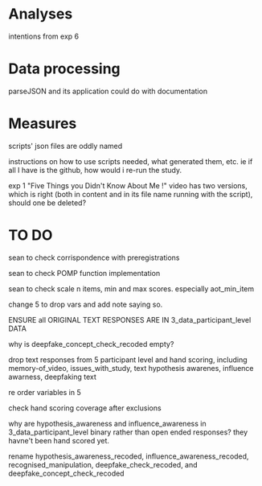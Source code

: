 # Analyses

intentions from exp 6

# Data processing

parseJSON and its application could do with documentation

# Measures

scripts' json files are oddly named

instructions on how to use scripts needed, what generated them, etc. ie if all I have is the github, how would i re-run the study.

exp 1 "Five Things you Didn't Know About Me !" video has two versions, which is right (both in content and in its file name running with the script), should one be deleted?

# TO DO 

sean to check corrispondence with preregistrations

sean to check POMP function implementation

sean to check scale n items, min and max scores. especially aot_min_item

change 5 to drop vars and add note saying so.

ENSURE all ORIGINAL TEXT RESPONSES ARE IN 3_data_participant_level DATA

why is deepfake_concept_check_recoded empty?

drop text responses from 5 participant level and hand scoring, including memory-of_video, issues_with_study, text hypothesis awarenes, influence awarness, deepfaking text

re order variables in 5

check hand scoring coverage after exclusions 

why are hypothesis_awareness and influence_awareness in 3_data_participant_level binary rather than open ended responses? they havne't been hand scored yet.

rename hypothesis_awareness_recoded, influence_awareness_recoded, recognised_manipulation, deepfake_check_recoded, and deepfake_concept_check_recoded